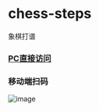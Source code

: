 # chess-steps
象棋打谱   

### [PC直接访问](https://shilx.github.io/chess-steps)  

### 移动端扫码  
![image](http://pan.baidu.com/share/qrcode?w=148&h=148&url=https://shilx.github.io/chess-steps)
